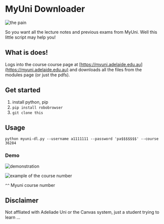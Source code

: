 # MyUni Downloader 

![the pain](https://i.imgur.com/WPtyOsO.png)

So you want all the lecture notes and previous exams from MyUni. Well this little script may help you!

## What is does!

Logs into the course course page at [https://myuni.adelaide.edu.au](https://myuni.adelaide.edu.au) and downloads all the files from the modules page (or just the pdfs).

## Get started

1. install python, pip
2. `pip install robobrowser`
3. `git clone this`

## Usage

```
python myuni-dl.py --username a1111111 --password 'pa$$$$$$$' --course 36284
```

### Demo

![demonstration](https://i.imgur.com/VQulA0R.gif)

![example of the course number](https://i.imgur.com/tx1lq8M.png)

`^^` Myuni course number

## Disclaimer

Not affliated with Adeliade Uni or the Canvas system, just a student trying to learn ...
